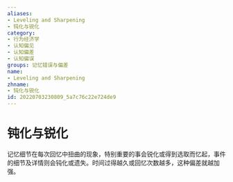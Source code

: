 ```yaml
---
aliases:
- Leveling and Sharpening
- 钝化与锐化
category:
- 行为经济学
- 认知偏见
- 认知偏差
- 认知偏误
groups: 记忆错误与偏差
name:
- Leveling and Sharpening
zhname:
- 钝化与锐化
id: 20220703230809_5a7c76c22e724de9
---
```


# 钝化与锐化

记忆细节在每次回忆中扭曲的现象，特别重要的事会锐化或得到选取而忆起，事件的细节及详情则会钝化或遗失。时间过得越久或回忆次数越多，这种偏差就越加强。
